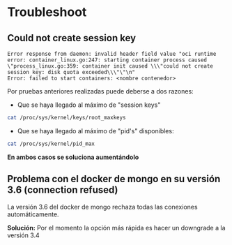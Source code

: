 # Troubleshoot

## Could not create session key
```
Error response from daemon: invalid header field value "oci runtime error: container_linux.go:247: starting container process caused \"process_linux.go:359: container init caused \\\"could not create session key: disk quota exceeded\\\"\"\n"
Error: failed to start containers: <nombre contenedor>
```

Por pruebas anteriores realizadas puede deberse a dos razones:
 - Que se haya llegado al máximo de "session keys"
```bash
cat /proc/sys/kernel/keys/root_maxkeys
```
 - Que se haya llegado al máximo de "pid's" disponibles:
```bash
cat /proc/sys/kernel/pid_max
```

**En ambos casos se soluciona aumentándolo**

## Problema con el docker de mongo en su versión 3.6 (connection refused)
La versión 3.6 del docker de mongo rechaza todas las conexiones automáticamente.

**Solución:**
Por el momento la opción más rápida es hacer un downgrade a la versión 3.4